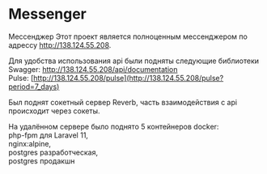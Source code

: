 # Messenger
 Мессенджер
Этот проект является полноценным мессенджером по адрессу http://138.124.55.208.

Для удобства использования api были подняты следующие библиотеки<br>
Swagger: http://138.124.55.208/api/documentation<br>
Pulse: [http://138.124.55.208/pulse](http://138.124.55.208/pulse?period=7_days)

Был поднят сокетный сервер Reverb, часть взаимодействия с api происходит через сокеты.

На удалённом сервере было поднято 5 контейнеров docker:<br>
php-fpm для Laravel 11,<br>
nginx:alpine,<br>
postgres разработческая,<br>
postgres продакшн<br>
